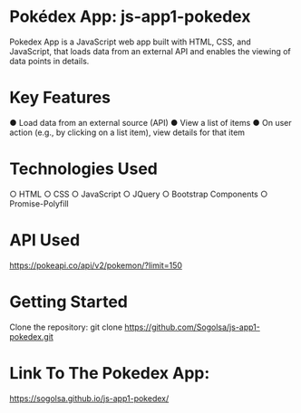 # Pokédex App: js-app1-pokedex

Pokedex App is a JavaScript web app built with HTML, CSS, and JavaScript, that loads data from an external
API and enables the viewing of data points in details.

# Key Features

● Load data from an external source (API)
● View a list of items
● On user action (e.g., by clicking on a list item), view details for that item

# Technologies Used

○ HTML
○ CSS
○ JavaScript
○ JQuery
○ Bootstrap Components
○ Promise-Polyfill

# API Used

https://pokeapi.co/api/v2/pokemon/?limit=150

# Getting Started

Clone the repository: git clone https://github.com/Sogolsa/js-app1-pokedex.git

# Link To The Pokedex App:

https://sogolsa.github.io/js-app1-pokedex/
